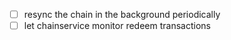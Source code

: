 - [ ] resync the chain in the background periodically
- [ ] let chainservice monitor redeem transactions
